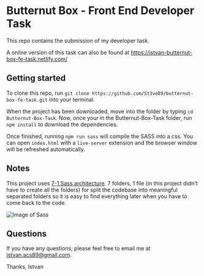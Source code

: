 # Butternut Box - Front End Developer Task

This repo contains the submission of my developer task.

A online version of this task can also be found at https://istvan-butternut-box-fe-task.netlify.com/

## Getting started

To clone this repo, run `git clone https://github.com/St3ve89/butternut-box-fe-task.git` into your terminal.

When the project has been downloaded, move into the folder by typing `cd Butternut-Box-Task`. Now, once your in the Butternut-Box-Task folder, run `npm install` to download the dependencies.

Once finished, running `npm run sass` will compile the SASS into a css. You can open `index.html` with a `live-server` extension and the browser window will be refreshed automatically.

## Notes

This project uses [7-1 Sass architecture](https://sass-guidelin.es/#architecture). 7 folders, 1 file (in this project didn't have to create all the folders) for split the codebase into meaningful separated folders so it is easy to find everything later when you have to come back to the code.

![Image of Sass](https://d33wubrfki0l68.cloudfront.net/2cc0bf5eb77112d83166f6324013ba157139ae24/8e392/assets/images/sass-wallpaper_huge.jpg)

## Questions

If you have any questions, please feel free to email me at istvan.acs89@gmail.com.

Thanks,
Istvan
